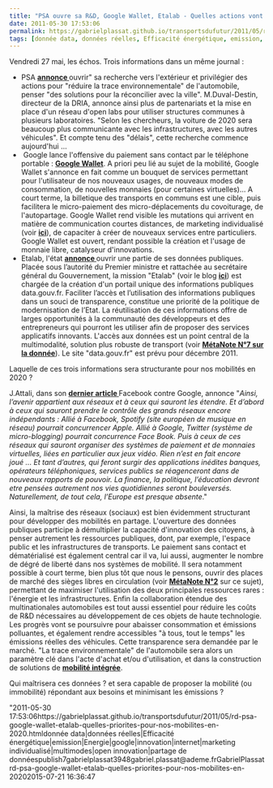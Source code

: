 ```yaml
---
title: "PSA ouvre sa R&D, Google Wallet, Etalab - Quelles actions vont structurer nos mobilités en 2020 ?"
date: 2011-05-30 17:53:06
permalink: https://gabrielplassat.github.io/transportsdufutur/2011/05/rd-psa-google-wallet-etalab-quelles-priorites-pour-nos-mobilites-en-2020.html
tags: [donnée data, données réelles, Efficacité énergétique, emission, Energie, google, innovation, internet, marketing individualisé, multimodes, open innovation, partage de données]
---
```


<p style="text-align: justify">Vendredi 27 mai, les échos. Trois informations dans un même journal :</p> <ul> <li>PSA <strong><a href="http://www.lesechos.fr/entreprises-secteurs/auto-transport/actu/0201396015946-psa-peugeot-citroen-veut-ouvrir-sa-recherche-vers-l-exterieur-169234.php" target="_blank">annonce </a></strong>ouvrir" sa recherche vers l'extérieur et privilégier des actions pour "réduire la trace environnementale" de l'automobile, penser "des solutions pour la réconcilier avec la ville". M.Duval-Destin, directeur de la DRIA, annonce ainsi plus de partenariats et la mise en place d'un réseau d'open labs pour utiliser structures communes à plusieurs laboratoires. "Selon les chercheurs, la voiture de 2020 sera beaucoup plus communicante avec les infrastructures, avec les autres véhicules". Et compte tenu des "délais", cette recherche commence aujourd'hui ...</li> <li> Google lance l'offensive du paiement sans contact par le téléphone portable : <strong><a href=""http://www.google.com/wallet/vision.html"" target=""_blank"">Google Wallet</a></strong>. A priori peu lié au sujet de la mobilité, Google Wallet s'annonce en fait comme un bouquet de services permettant pour l'utilisateur de nos nouveaux usages, de nouveaux modes de consommation, de nouvelles monnaies (pour certaines virtuelles)... A court terme, la billetique des transports en communs est une cible, puis facilitera le micro-paiement des micro-déplacements du covoiturage, de l'autopartage. Google Wallet rend visible les mutations qui arrivent en matière de communication courtes distances, de marketing individualisé (voir <strong><a href="https://gabrielplassat.github.io/transportsdufutur/2011/05/transfert-modal-et-marketing-individualise-aujourdhui-et-demain.html"" target=""_blank"">ici</a></strong>), de capaciter à créer de nouveaux services entre particuliers. Google Wallet est ouvert, rendant possible la création et l'usage de monnaie libre, catalyseur d'innovations.</li> <li>Etalab, l'état <strong><a href=""http://www.gouvernement.fr/premier-ministre/le-secretariat-general-du-gouvernement/etalab"" target=""_blank"">annonce </a></strong>ouvrir une partie de ses données publiques. Placée sous l’autorité du Premier ministre et rattachée au secrétaire général du Gouvernement, la mission "Etalab" (voir le blog <strong><a href=""http://blog.etalab.gouv.fr/"" target=""_blank"">ici</a></strong>) est chargée de la création d'un portail unique des informations publiques data.gouv.fr. Faciliter l’accès et l’utilisation des informations publiques dans un souci de transparence, constitue une priorité de la politique de modernisation de l’Etat. La réutilisation de ces informations offre de larges opportunités à la communauté des développeurs et des entrepreneurs qui pourront les utiliser afin de proposer des services applicatifs innovants. L'accès aux données est un point central de la multimodalité, solution plus robuste de transport (voir <strong><a href="https://gabrielplassat.github.io/transportsdufutur/2010/09/metanote-tdf-7-la-donnee-enjeu-strategique-des-mobilites-multimodales-quelles-perspectives.html"" target=""_blank"">MétaNote N°7 sur la donnée</a></strong>). Le site "data.gouv.fr" est prévu pour décembre 2011.</li> </ul> <p style=""text-align: justify"">Laquelle de ces trois informations sera structurante pour nos mobilités en 2020 ? </p>  <!--more-->   <p style=""text-align: justify"">J.Attali, dans son <strong><a href=""http://blogs.lexpress.fr/attali/2011/05/29/31379/"" target=""_blank"">dernier article </a></strong>Facebook contre Google, annonce "<em>Ainsi, l’avenir appartient aux réseaux et à ceux qui sauront les étendre. Et d’abord à ceux qui sauront prendre le contrôle des grands réseaux encore indépendants : Allié à Facebook, Spotify (site européen de musique en réseau) pourrait concurrencer Apple. Allié à Google, Twitter (système de micro-blogging) pourrait concurrence Face Book. Puis à ceux de ces réseaux qui sauront organiser des systèmes de paiement et de monnaies virtuelles, liées en particulier aux jeux vidéo. </em><em>Rien n’est en fait encore joué ... Et tant d’autres, qui feront surgir des applications inédites banques, opérateurs téléphoniques, services publics se réagenceront dans de nouveaux rapports de pouvoir. La finance, la politique, l’éducation devront etre pensées autrement nos vies quotidiennes seront bouleversés. </em><em>Naturellement, de tout cela, l’Europe est presque absente</em>."</p> <p style=""text-align: justify"">Ainsi, la maîtrise des réseaux (sociaux) est bien évidemment structurant pour développer des mobilités en partage. L'ouverture des données publiques participe à démultiplier la capacité d'innovation des citoyens, à penser autrement les ressources publiques, dont, par exemple, l'espace public et les infrastructures de transports. Le paiement sans contact et dématérialisé est également central car il va, lui aussi, augmenter le nombre de dégré de liberté dans nos systèmes de mobilité. Il sera notamment possible à court terme, bien plus tôt que nous le pensons, ouvrir des places de marché des sièges libres en circulation (voir <strong><a href="https://gabrielplassat.github.io/transportsdufutur/2010/03/metanote-tdf-2-le-marche-des-mobilites-20.html"" target=""_blank"">MétaNote N°2</a></strong> sur ce sujet), permettant de maximiser l'utilisation des deux principales ressources rares : l'énergie et les infrastructures. Enfin la collaboration étendue des multinationales automobiles est tout aussi essentiel pour réduire les coûts de R&D nécessaires au développement de ces objets de haute technologie. Les progrès vont se poursuivre pour abaisser consommation et émissions polluantes, et également rendre accessibles "à tous, tout le temps" les émissions réelles des véhicules. Cette transparence sera demandée par le marché. "La trace environnementale" de l'automobile sera alors un paramètre clé dans l'acte d'achat et/ou d'utilisation, et dans la construction de solutions de <strong><a href="https://gabrielplassat.github.io/transportsdufutur/2011/05/scenario-dune-mobilite-integree-et-si-cetait-le-seul-viable.html"" target=""_blank"">mobilité intégrée</a></strong>. </p> <p style=""text-align: justify"">Qui maîtrisera ces données ? et sera capable de proposer la mobilité (ou immobilité) répondant aux besoins et minimisant les émissions ?</p>"2011-05-30 17:53:06https://gabrielplassat.github.io/transportsdufutur/2011/05/rd-psa-google-wallet-etalab-quelles-priorites-pour-nos-mobilites-en-2020.htmldonnée data|données réelles|Efficacité énergétique|emission|Energie|google|innovation|internet|marketing individualisé|multimodes|open innovation|partage de donnéespublish7gabrielplassat3948gabriel.plassat@ademe.frGabrielPlassatrd-psa-google-wallet-etalab-quelles-priorites-pour-nos-mobilites-en-20202015-07-21 16:36:47
